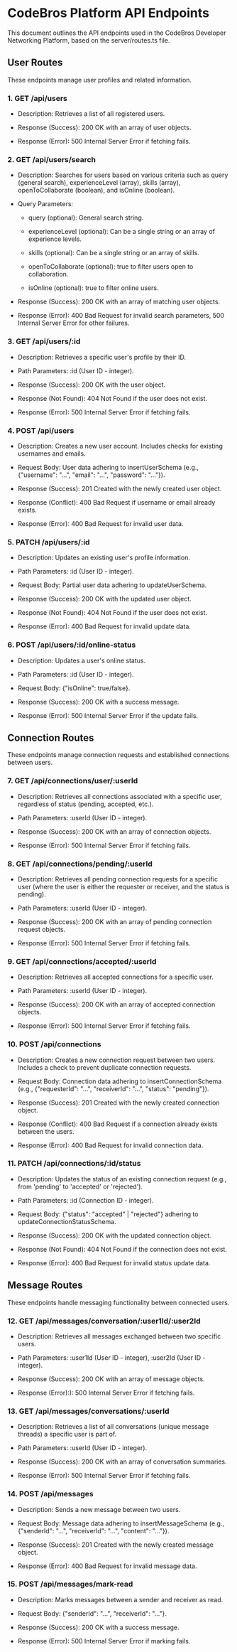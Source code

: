 
# CodeBros Platform API Endpoints
This document outlines the API endpoints used in the CodeBros Developer Networking Platform, based on the server/routes.ts file.

## User Routes
These endpoints manage user profiles and related information.

### 1. GET /api/users

- Description: Retrieves a list of all registered users.

- Response (Success): 200 OK with an array of user objects.

- Response (Error): 500 Internal Server Error if fetching fails.

### 2. GET /api/users/search

- Description: Searches for users based on various criteria such as query (general search), experienceLevel (array), skills (array), openToCollaborate (boolean), and isOnline (boolean).

- Query Parameters:

  * query (optional): General search string.

  * experienceLevel (optional): Can be a single string or an array of experience levels.

  * skills (optional): Can be a single string or an array of skills.

  * openToCollaborate (optional): true to filter users open to collaboration.

  * isOnline (optional): true to filter online users.

- Response (Success): 200 OK with an array of matching user objects.

- Response (Error): 400 Bad Request for invalid search parameters, 500 Internal Server Error for other failures.

### 3. GET /api/users/:id

- Description: Retrieves a specific user's profile by their ID.

- Path Parameters: :id (User ID - integer).

- Response (Success): 200 OK with the user object.

- Response (Not Found): 404 Not Found if the user does not exist.

- Response (Error): 500 Internal Server Error if fetching fails.

### 4. POST /api/users

- Description: Creates a new user account. Includes checks for existing usernames and emails.

- Request Body: User data adhering to insertUserSchema (e.g., {"username": "...", "email": "...", "password": "..."}).

- Response (Success): 201 Created with the newly created user object.

- Response (Conflict): 400 Bad Request if username or email already exists.

- Response (Error): 400 Bad Request for invalid user data.

### 5. PATCH /api/users/:id

- Description: Updates an existing user's profile information.

- Path Parameters: :id (User ID - integer).

- Request Body: Partial user data adhering to updateUserSchema.

- Response (Success): 200 OK with the updated user object.

- Response (Not Found): 404 Not Found if the user does not exist.

- Response (Error): 400 Bad Request for invalid update data.

### 6. POST /api/users/:id/online-status

- Description: Updates a user's online status.

- Path Parameters: :id (User ID - integer).

- Request Body: {"isOnline": true/false}.

- Response (Success): 200 OK with a success message.

- Response (Error): 500 Internal Server Error if the update fails.

## Connection Routes
These endpoints manage connection requests and established connections between users.

### 7. GET /api/connections/user/:userId

- Description: Retrieves all connections associated with a specific user, regardless of status (pending, accepted, etc.).

- Path Parameters: :userId (User ID - integer).

- Response (Success): 200 OK with an array of connection objects.

- Response (Error): 500 Internal Server Error if fetching fails.

### 8. GET /api/connections/pending/:userId

- Description: Retrieves all pending connection requests for a specific user (where the user is either the requester or receiver, and the status is pending).

- Path Parameters: :userId (User ID - integer).

- Response (Success): 200 OK with an array of pending connection request objects.

- Response (Error): 500 Internal Server Error if fetching fails.

### 9. GET /api/connections/accepted/:userId

- Description: Retrieves all accepted connections for a specific user.

- Path Parameters: :userId (User ID - integer).

- Response (Success): 200 OK with an array of accepted connection objects.

- Response (Error): 500 Internal Server Error if fetching fails.

### 10. POST /api/connections

- Description: Creates a new connection request between two users. Includes a check to prevent duplicate connection requests.

- Request Body: Connection data adhering to insertConnectionSchema (e.g., {"requesterId": "...", "receiverId": "...", "status": "pending"}).

- Response (Success): 201 Created with the newly created connection object.

- Response (Conflict): 400 Bad Request if a connection already exists between the users.

- Response (Error): 400 Bad Request for invalid connection data.

### 11. PATCH /api/connections/:id/status

- Description: Updates the status of an existing connection request (e.g., from 'pending' to 'accepted' or 'rejected').

- Path Parameters: :id (Connection ID - integer).

- Request Body: {"status": "accepted" | "rejected"} adhering to updateConnectionStatusSchema.

- Response (Success): 200 OK with the updated connection object.

- Response (Not Found): 404 Not Found if the connection does not exist.

- Response (Error): 400 Bad Request for invalid status update data.

## Message Routes
These endpoints handle messaging functionality between connected users.

### 12. GET /api/messages/conversation/:user1Id/:user2Id

- Description: Retrieves all messages exchanged between two specific users.

- Path Parameters: :user1Id (User ID - integer), :user2Id (User ID - integer).

- Response (Success): 200 OK with an array of message objects.

- Response (Error):): 500 Internal Server Error if fetching fails.

### 13. GET /api/messages/conversations/:userId

- Description: Retrieves a list of all conversations (unique message threads) a specific user is part of.

- Path Parameters: :userId (User ID - integer).

- Response (Success): 200 OK with an array of conversation summaries.

- Response (Error): 500 Internal Server Error if fetching fails.

### 14. POST /api/messages

- Description: Sends a new message between two users.

- Request Body: Message data adhering to insertMessageSchema (e.g., {"senderId": "...", "receiverId": "...", "content": "..."}).

- Response (Success): 201 Created with the newly created message object.

- Response (Error): 400 Bad Request for invalid message data.

### 15. POST /api/messages/mark-read

- Description: Marks messages between a sender and receiver as read.

- Request Body: {"senderId": "...", "receiverId": "..."}.

- Response (Success): 200 OK with a success message.

- Response (Error): 500 Internal Server Error if marking fails.
